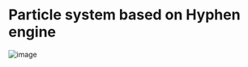 # Particle system based on Hyphen engine

![image](https://user-images.githubusercontent.com/35760618/155762461-d499c9f5-9801-4735-aa21-58aaee614715.png)

